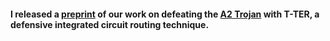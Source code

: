 #### I released a [preprint](https://arxiv.org/abs/1906.08842) of our work on defeating the [A2 Trojan](https://ieeexplore.ieee.org/document/7546493) with **T-TER**, a defensive integrated circuit routing technique.
